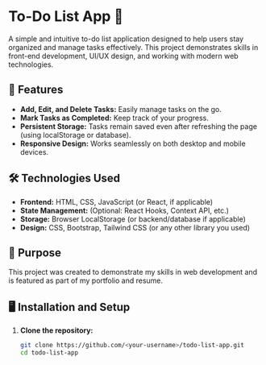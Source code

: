 
# To-Do List App 📝

A simple and intuitive to-do list application designed to help users stay organized and manage tasks effectively. This project demonstrates skills in front-end development, UI/UX design, and working with modern web technologies.

## 🚀 Features
- **Add, Edit, and Delete Tasks:** Easily manage tasks on the go.
- **Mark Tasks as Completed:** Keep track of your progress.
- **Persistent Storage:** Tasks remain saved even after refreshing the page (using localStorage or database).
- **Responsive Design:** Works seamlessly on both desktop and mobile devices.

## 🛠️ Technologies Used
- **Frontend:** HTML, CSS, JavaScript (or React, if applicable)
- **State Management:** (Optional: React Hooks, Context API, etc.)
- **Storage:** Browser LocalStorage (or backend/database if applicable)
- **Design:** CSS, Bootstrap, Tailwind CSS (or any other library you used)

## 🎯 Purpose
This project was created to demonstrate my skills in web development and is featured as part of my portfolio and resume.

## 🖥️ Installation and Setup

1. **Clone the repository:**
   ```bash
   git clone https://github.com/<your-username>/todo-list-app.git
   cd todo-list-app

